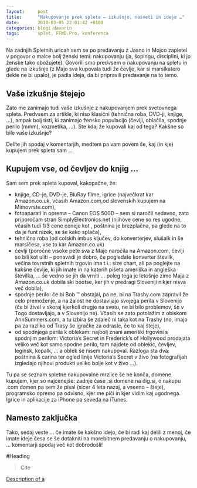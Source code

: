```yaml
---
layout:     post
title:      "Nakupovanje prek spleta – izkušnje, nasveti in ideje …"
date:       2010-03-05 22:01:42 +0100
categories: blogi davorin
tags:       splet, FFWD.Pro, konferenca
---
```


Na zadnjih Spletnih uricah sem se po predavanju z Jasno in Mojco zapletel v pogovor o malce bolj ženski temi: nakupovanju (ja, šopingu, disciplini, ki jo ženske tako obožujete). Govorili smo predvsem o nakupovanju na spletu in glede na izkušnje (z Majo sva kupovala tudi že čevlje, kar si marsikatero dekle ne bi upalo), je padla ideja, da bi pripravili predavanje na to temo.

## Vaše izkušnje štejejo

Zato me zanimajo tudi vaše izkušnje z nakupovanjem prek svetovnega spleta. Predvsem za artikle, ki niso klasični (tehnična roba, DVD-ji, knjige, …), ampak bolj tisti, ki zanimajo žensko populacijo (čevlji, oblačila, spodnje perilo (mmm), kozmetika, …). Ste kdaj že kupovali kaj od tega? Kakšne so bile vaše izkušnje?

Delite jih spodaj v komentarjih, medtem pa vam povem še, kaj (in kje) kupujem prek spleta sam …

## Kupujem vse, od čevljev do knjig …

Sam sem prek spleta kupoval, kakopačne, že:

* knjige, CD-je, DVD-je, BluRay filme, igrice (največkrat kar Amazon.co.uk, včasih Amazon.com,od slovenskih kupujem na Mimovrste.com),
* fotoaparati in oprema – Canon EOS 500D – sem si naročil nedavno, zato priporočam stran SimplyElectronics.net (njihove cene so res ugodne, včasih tudi 1/3 cene ceneje kot , poštnina je brezplačna, pa glede na to da je funt nizek, se še kako splača),
* tehnična roba (od colskih imbus ključev, do konverterjev, slušalk in še marsičesa, vse to kar Amazon.co.uk)
* čevlji (poročne visoke pete sva z Majo naročila na Amazon.com, čevlji so bili kot uliti – ponavadi je dobro, če pogledate konverter številk, večina tovrstnih spletnih trgovin ima t.i.: size chart, ali pa poglejte na kakšne čevlje, ki jih imate in na katerih pišeta ameriška in angleška številka, … še vedno se jih da vrniti … poleg tega je letošnjo zimo Maja z Amazon.co.uk dobila ski bootse, ker jih v predragi Sloveniji nikjer nisva več dobila),
* spodnje perilo: če bi Bob ™ obstajal, pa ne, bi na Trashy.com zapravil že celo premoženje, a na žalost ne dostavljajo svojega perila v Slovenijo (če bi živel v skoraj kjerkoli drugje na svetu, ne bi bilo problemov, še v Togo dostavljajo, a v Slovenijo ne). Včasih se zato potolažim z obiskom AnnSummers.com, a tu izbira še zdaleč ni taka kot na Trashy (no, imajo pa za razliko od Trasy še igračke za odrasle, če to kaj šteje),
* od spodnjega perila k oblekam: najbolj znani ameriški trgovini s spodnjim perilom: Victoria’s Secret in Frederick’s of Hollywood prodajata veliko več kot samo spodne perilo, tam najdete od oblekic, čevljev, leginsk, kopalk, … a oblek še nisem nakupoval. Razloga sta dva: poštnina & carina ter ogled linije Victoria’s Secret v živo (na fotografijah izgledajo njihovi produkti veliko bolje kot v živo …).

Tu pa se seznam spletne nakupovalne mrzlice še ne konča, domene kupujem, kjer so najcenejše: zadnje čase .si domene na dig.si, o nakupu .com domen pa sem že pisal (sicer 4 leta nazaj, a vseeno – šteje), programsko opremo pa odvisno, kjer me piči in kjer vidim kaj ugodnega. Igrice in aplikacije za iPhone pa seveda na iTunes.

## Namesto zaključka

Tako, sedaj veste … če imate še kakšno idejo, če bi radi kaj delili z menoj, če imate ideje česa se še dotakniti na morebitnem predavanju o nakupovanju, … komentarji spodaj več kot dobrodošli!

#Heading

> Cite

[Description of a ](http://url.com)